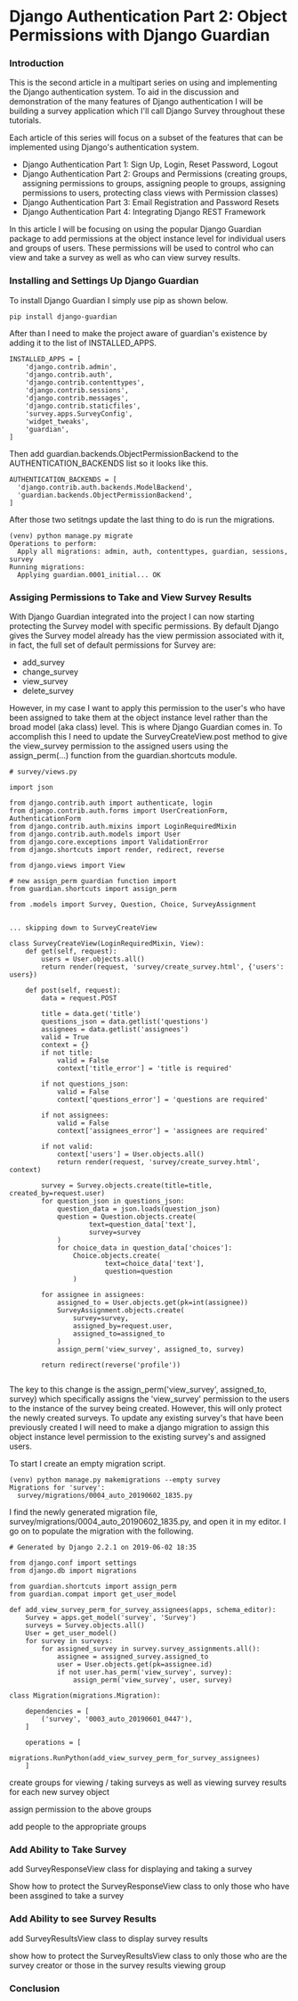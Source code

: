# Django Authentication Part 2: Object Permissions with Django Guardian

### Introduction

This is the second article in a multipart series on using and implementing the Django authentication system.  To aid in the discussion and demonstration of the many features of Django authentication I will be building a survey application which I'll call Django Survey throughout these tutorials. 

Each article of this series will focus on a subset of the features that can be implemented using Django's authentication system.

* Django Authentication Part 1: Sign Up, Login, Reset Password, Logout
* Django Authentication Part 2: Groups and Permissions (creating groups, assigning permissions to groups, assigning people to groups, assigning permissions to users, protecting class views with Permission classes)
* Django Authentication Part 3: Email Registration and Password Resets
* Django Authentication Part 4: Integrating Django REST Framework

In this article I will be focusing on using the popular Django Guardian package to add permissions at the object instance level for individual users and groups of users.  These permissions will be used to control who can view and take a survey as well as who can view survey results.

### Installing and Settings Up Django Guardian
To install Django Guardian I simply use pip as shown below.  

```
pip install django-guardian
```

After than I need to make the project aware of guardian's existence by adding it to the list of INSTALLED_APPS.

```
INSTALLED_APPS = [
    'django.contrib.admin',
    'django.contrib.auth',
    'django.contrib.contenttypes',
    'django.contrib.sessions',
    'django.contrib.messages',
    'django.contrib.staticfiles',
    'survey.apps.SurveyConfig',
    'widget_tweaks',
    'guardian',
]
```

Then add guardian.backends.ObjectPermissionBackend to the AUTHENTICATION_BACKENDS list so it looks like this.

```
AUTHENTICATION_BACKENDS = [
  'django.contrib.auth.backends.ModelBackend',
  'guardian.backends.ObjectPermissionBackend',
]
```

After those two setitngs update the last thing to do is run the migrations.

```
(venv) python manage.py migrate
Operations to perform:
  Apply all migrations: admin, auth, contenttypes, guardian, sessions, survey
Running migrations:
  Applying guardian.0001_initial... OK
```

### Assiging Permissions to Take and View Survey Results

With Django Guardian integrated into the project I can now starting protecting the Survey model with specific permissions. By default Django gives the Survey model already has the view permission associated with it, in fact, the full set of default permissions for Survey are:
* add_survey
* change_survey
* view_survey
* delete_survey

However, in my case I want to apply this permission to the user's who have been assigned to take them at the object instance level rather than the broad model (aka class) level.  This is where Django Guardian comes in. To accomplish this I need to update the SurveyCreateView.post method to give the view_survey permission to the assigned users using the assign_perm(...) function from the guardian.shortcuts module.

```
# survey/views.py

import json

from django.contrib.auth import authenticate, login
from django.contrib.auth.forms import UserCreationForm, AuthenticationForm
from django.contrib.auth.mixins import LoginRequiredMixin
from django.contrib.auth.models import User
from django.core.exceptions import ValidationError
from django.shortcuts import render, redirect, reverse

from django.views import View

# new assign_perm guardian function import
from guardian.shortcuts import assign_perm

from .models import Survey, Question, Choice, SurveyAssignment


... skipping down to SurveyCreateView

class SurveyCreateView(LoginRequiredMixin, View):
    def get(self, request):
        users = User.objects.all()
        return render(request, 'survey/create_survey.html', {'users': users})
    
    def post(self, request):
        data = request.POST
        
        title = data.get('title')
        questions_json = data.getlist('questions')
        assignees = data.getlist('assignees')
        valid = True
        context = {}
        if not title:
            valid = False
            context['title_error'] = 'title is required'

        if not questions_json:
            valid = False
            context['questions_error'] = 'questions are required'
            
        if not assignees:
            valid = False
            context['assignees_error'] = 'assignees are required'
        
        if not valid:
            context['users'] = User.objects.all()
            return render(request, 'survey/create_survey.html', context)
            
        survey = Survey.objects.create(title=title, created_by=request.user)
        for question_json in questions_json:
            question_data = json.loads(question_json)
            question = Question.objects.create(
            		text=question_data['text'],
            		survey=survey
            )
            for choice_data in question_data['choices']:
                Choice.objects.create(
                		text=choice_data['text'],
                		question=question
                )
              
        for assignee in assignees:
            assigned_to = User.objects.get(pk=int(assignee))
            SurveyAssignment.objects.create(
                survey=survey,
                assigned_by=request.user,
                assigned_to=assigned_to
            )
            assign_perm('view_survey', assigned_to, survey)

        return redirect(reverse('profile'))


```

The key to this change is the assign_perm('view_survey', assigned_to, survey) which specifically assigns the 'view_survey' permission to the users to the instance of the survey being created.  However, this will only protect the newly created surveys. To update any existing survey's that have been previously created I will need to make a django migration to assign this object instance level permission to the existing survey's and assigned users.

To start I create an empty migration script.

```
(venv) python manage.py makemigrations --empty survey
Migrations for 'survey':
  survey/migrations/0004_auto_20190602_1835.py
```

I find the newly generated migration file, survey/migrations/0004_auto_20190602_1835.py, and open it in my editor.  I go on to populate the migration with the following.

```
# Generated by Django 2.2.1 on 2019-06-02 18:35

from django.conf import settings
from django.db import migrations

from guardian.shortcuts import assign_perm
from guardian.compat import get_user_model

def add_view_survey_perm_for_survey_assignees(apps, schema_editor):
    Survey = apps.get_model('survey', 'Survey')
    surveys = Survey.objects.all()
    User = get_user_model()
    for survey in surveys:
        for assigned_survey in survey.survey_assignments.all():
            assignee = assigned_survey.assigned_to
            user = User.objects.get(pk=assignee.id)
            if not user.has_perm('view_survey', survey):
                assign_perm('view_survey', user, survey)

class Migration(migrations.Migration):

    dependencies = [
        ('survey', '0003_auto_20190601_0447'),
    ]

    operations = [
        migrations.RunPython(add_view_survey_perm_for_survey_assignees)
    ]

```




create groups for viewing / taking surveys as well as viewing survey results for each new survey object

assign permission to the above groups

add people to the appropriate groups

### Add Ability to Take Survey

add SurveyResponseView class for displaying and taking a survey

Show how to protect the SurveyResponseView class to only those who have been assgined to take a survey

### Add Ability to see Survey Results

add SurveyResultsView class to display survey results

show how to protect the SurveyResultsView class to only those who are the survey creator or those in the survey results viewing group

### Conclusion

